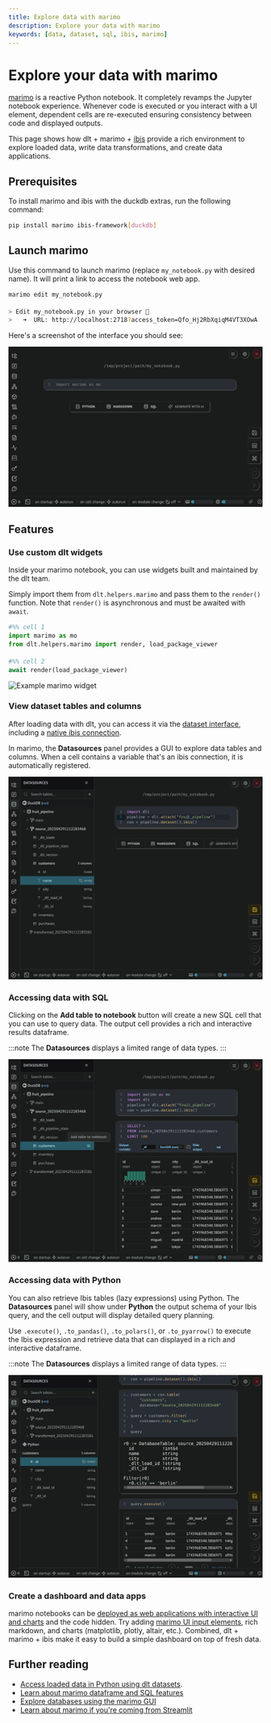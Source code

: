 ```yaml
---
title: Explore data with marimo
description: Explore your data with marimo
keywords: [data, dataset, sql, ibis, marimo]
---
```


# Explore your data with marimo

[marimo](https://github.com/marimo-team/marimo) is a reactive Python notebook. It completely revamps the Jupyter notebook experience. Whenever code is executed or you interact with a UI element, dependent cells are re-executed ensuring consistency between code and displayed outputs.

This page shows how dlt + marimo + [ibis](./ibis-backend.md) provide a rich environment to explore loaded data, write data transformations, and create data applications.

## Prerequisites

To install marimo and ibis with the duckdb extras, run the following command: 

```sh
pip install marimo ibis-framework[duckdb]
```

## Launch marimo

Use this command to launch marimo (replace `my_notebook.py` with desired name). It will print a link to access the notebook web app.

```sh
marimo edit my_notebook.py

> Edit my_notebook.py in your browser 📝
>   ➜  URL: http://localhost:2718?access_token=Qfo_Hj2RbXqiqM4VT3XOwA 
```

Here's a screenshot of the interface you should see:

![](./static/marimo_notebook.png)


## Features

### Use custom dlt widgets

Inside your marimo notebook, you can use widgets built and maintained by the dlt team.

Simply import them from `dlt.helpers.marimo` and pass them to the `render()` function. Note that `render()` is asynchronous and must be awaited with `await`.

```python
#%% cell 1
import marimo as mo
from dlt.helpers.marimo import render, load_package_viewer

#%% cell 2
await render(load_package_viewer)
```

![Example marimo widget](https://storage.googleapis.com/dlt-blog-images/marimo-widget-screenshot.png)


### View dataset tables and columns

After loading data with dlt, you can access it via the [dataset interface](./dataset.md), including a [native ibis connection](./ibis-backend.md).

In marimo, the **Datasources** panel provides a GUI to explore data tables and columns. When a cell contains a variable that's an ibis connection, it is automatically registered.

![](./static/marimo_dataset.png)

### Accessing data with SQL

Clicking on the **Add table to notebook** button will create a new SQL cell that you can use to query data. The output cell provides a rich and interactive results dataframe. 

:::note
The **Datasources** displays a limited range of data types.
:::

![](./static/marimo_sql.png)


### Accessing data with Python

You can also retrieve Ibis tables (lazy expressions) using Python. The **Datasources** panel will show under **Python** the output schema of your Ibis query, and the cell output will display detailed query planning.

Use `.execute()`, `.to_pandas()`, `.to_polars()`, or `.to_pyarrow()` to execute the Ibis expression and retrieve data that can displayed in a rich and interactive dataframe.

:::note
The **Datasources** displays a limited range of data types.
:::

![](./static/marimo_python.png)

### Create a dashboard and data apps

marimo notebooks can be [deployed as web applications with interactive UI and charts](https://docs.marimo.io/guides/apps/) and the code hidden. Try adding [marimo UI input elements](https://docs.marimo.io/guides/interactivity/), rich markdown, and charts (matplotlib, plotly, altair, etc.). Combined, dlt + marimo + ibis make it easy to build a simple dashboard on top of fresh data.


## Further reading

- [Access loaded data in Python using dlt datasets](./dataset.md).
- [Learn about marimo dataframe and SQL features](https://docs.marimo.io/guides/working_with_data/)
- [Explore databases using the marimo GUI](https://docs.marimo.io/guides/coming_from/streamlit/)
- [Learn about marimo if you're coming from Streamlit](https://docs.marimo.io/guides/coming_from/streamlit/)